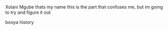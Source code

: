<HEAD>
Xolani Mgube
thats my name
this is the part that confuses me, but im going to try and figure it out

booya
history
